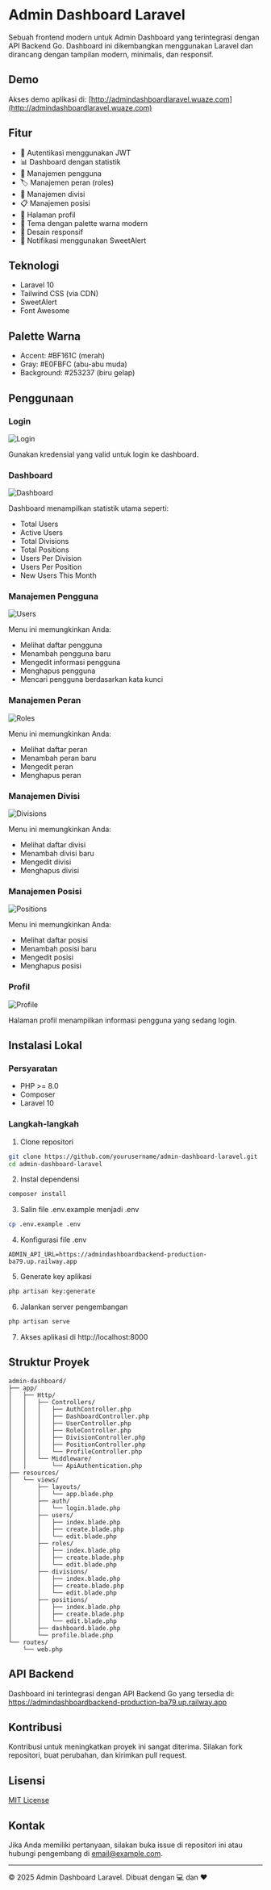 # Admin Dashboard Laravel

Sebuah frontend modern untuk Admin Dashboard yang terintegrasi dengan API Backend Go. Dashboard ini dikembangkan menggunakan Laravel dan dirancang dengan tampilan modern, minimalis, dan responsif.

## Demo

Akses demo aplikasi di: [http://admindashboardlaravel.wuaze.com](http://admindashboardlaravel.wuaze.com)

## Fitur

- 🔐 Autentikasi menggunakan JWT
- 📊 Dashboard dengan statistik
- 👥 Manajemen pengguna
- 🏷️ Manajemen peran (roles)
- 🏢 Manajemen divisi
- 📋 Manajemen posisi
- 👤 Halaman profil
- 🎨 Tema dengan palette warna modern
- 📱 Desain responsif
- 🔔 Notifikasi menggunakan SweetAlert

## Teknologi

- Laravel 10
- Tailwind CSS (via CDN)
- SweetAlert
- Font Awesome

## Palette Warna

- Accent: #BF161C (merah)
- Gray: #E0FBFC (abu-abu muda)
- Background: #253237 (biru gelap)

## Penggunaan

### Login

![Login](https://via.placeholder.com/800x400?text=Login+Screen)

Gunakan kredensial yang valid untuk login ke dashboard.

### Dashboard

![Dashboard](https://via.placeholder.com/800x400?text=Dashboard)

Dashboard menampilkan statistik utama seperti:
- Total Users
- Active Users
- Total Divisions
- Total Positions
- Users Per Division
- Users Per Position
- New Users This Month

### Manajemen Pengguna

![Users](https://via.placeholder.com/800x400?text=User+Management)

Menu ini memungkinkan Anda:
- Melihat daftar pengguna
- Menambah pengguna baru
- Mengedit informasi pengguna
- Menghapus pengguna
- Mencari pengguna berdasarkan kata kunci

### Manajemen Peran

![Roles](https://via.placeholder.com/800x400?text=Role+Management)

Menu ini memungkinkan Anda:
- Melihat daftar peran
- Menambah peran baru
- Mengedit peran
- Menghapus peran

### Manajemen Divisi

![Divisions](https://via.placeholder.com/800x400?text=Division+Management)

Menu ini memungkinkan Anda:
- Melihat daftar divisi
- Menambah divisi baru
- Mengedit divisi
- Menghapus divisi

### Manajemen Posisi

![Positions](https://via.placeholder.com/800x400?text=Position+Management)

Menu ini memungkinkan Anda:
- Melihat daftar posisi
- Menambah posisi baru
- Mengedit posisi
- Menghapus posisi

### Profil

![Profile](https://via.placeholder.com/800x400?text=Profile)

Halaman profil menampilkan informasi pengguna yang sedang login.

## Instalasi Lokal

### Persyaratan

- PHP >= 8.0
- Composer
- Laravel 10

### Langkah-langkah

1. Clone repositori
```bash
git clone https://github.com/yourusername/admin-dashboard-laravel.git
cd admin-dashboard-laravel
```

2. Instal dependensi
```bash
composer install
```

3. Salin file .env.example menjadi .env
```bash
cp .env.example .env
```

4. Konfigurasi file .env
```
ADMIN_API_URL=https://admindashboardbackend-production-ba79.up.railway.app
```

5. Generate key aplikasi
```bash
php artisan key:generate
```

6. Jalankan server pengembangan
```bash
php artisan serve
```

7. Akses aplikasi di http://localhost:8000

## Struktur Proyek

```
admin-dashboard/
├── app/
│   ├── Http/
│   │   ├── Controllers/
│   │   │   ├── AuthController.php
│   │   │   ├── DashboardController.php
│   │   │   ├── UserController.php
│   │   │   ├── RoleController.php
│   │   │   ├── DivisionController.php
│   │   │   ├── PositionController.php
│   │   │   └── ProfileController.php
│   │   └── Middleware/
│   │       └── ApiAuthentication.php
├── resources/
│   └── views/
│       ├── layouts/
│       │   └── app.blade.php
│       ├── auth/
│       │   └── login.blade.php
│       ├── users/
│       │   ├── index.blade.php
│       │   ├── create.blade.php
│       │   └── edit.blade.php
│       ├── roles/
│       │   ├── index.blade.php
│       │   ├── create.blade.php
│       │   └── edit.blade.php
│       ├── divisions/
│       │   ├── index.blade.php
│       │   ├── create.blade.php
│       │   └── edit.blade.php
│       ├── positions/
│       │   ├── index.blade.php
│       │   ├── create.blade.php
│       │   └── edit.blade.php
│       ├── dashboard.blade.php
│       └── profile.blade.php
└── routes/
    └── web.php
```

## API Backend

Dashboard ini terintegrasi dengan API Backend Go yang tersedia di:  
https://admindashboardbackend-production-ba79.up.railway.app

## Kontribusi

Kontribusi untuk meningkatkan proyek ini sangat diterima. Silakan fork repositori, buat perubahan, dan kirimkan pull request.

## Lisensi

[MIT License](LICENSE)

## Kontak

Jika Anda memiliki pertanyaan, silakan buka issue di repositori ini atau hubungi pengembang di [email@example.com](mailto:email@example.com).

---

&copy; 2025 Admin Dashboard Laravel. Dibuat dengan 💻 dan ❤️
